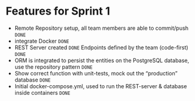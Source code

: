 # Features for Sprint 1

- Remote Repository setup,
  all team members are able to commit/push `DONE`
- integrate Docker `DONE`
- REST Server created `DONE`
   Endpoints defined by the team (code-first) `DONE`
- ORM is integrated to persist the entities on the PostgreSQL database, use the repository pattern `DONE`
- Show correct function with unit-tests, mock out the “production” database `DONE`
- Initial docker-compose.yml, used to run the REST-server & database inside containers `DONE`